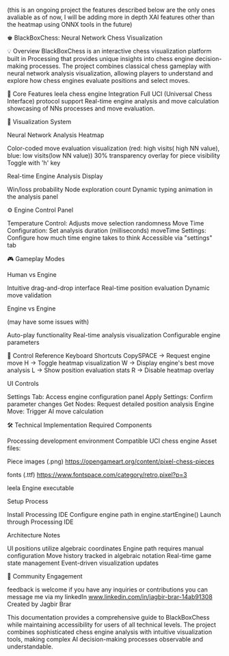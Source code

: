 (this is an ongoing project the features described below are the only ones avaliable as of now, I will be adding more in depth XAI features other than the heatmap using ONNX tools in the future)

♚ BlackBoxChess: Neural Network Chess Visualization

💡 Overview
BlackBoxChess is an interactive chess visualization platform built in Processing that provides unique insights into chess engine decision-making processes. The project combines classical chess gameplay with neural network analysis visualization, allowing players to understand and explore how chess engines evaluate positions and select moves.

🎯 Core Features
leela chess engine Integration
Full UCI (Universal Chess Interface) protocol support
Real-time engine analysis and move calculation
showcasing of NNs processes and move evaluation.


🎨 Visualization System

Neural Network Analysis Heatmap

Color-coded move evaluation visualization (red: high visits( high NN value), blue: low visits(low NN value))
30% transparency overlay for piece visibility
Toggle with 'h' key


Real-time Engine Analysis Display

Win/loss probability
Node exploration count
Dynamic typing animation in the analysis panel



⚙️ Engine Control Panel

Temperature Control: Adjusts move selection randomness
Move Time Configuration: Set analysis duration (milliseconds)
moveTime Settings: Configure how much time engine takes to think
Accessible via "settings" tab

🎮 Gameplay Modes

Human vs Engine

Intuitive drag-and-drop interface
Real-time position evaluation
Dynamic move validation


Engine vs Engine

(may have some issues with)

Auto-play functionality
Real-time analysis visualization
Configurable engine parameters



🎹 Control Reference
Keyboard Shortcuts
CopySPACE   → Request engine move
H       → Toggle heatmap visualization
W       → Display engine's best move analysis
L       → Show position evaluation stats
R       → Disable heatmap overlay


UI Controls

Settings Tab: Access engine configuration panel
Apply Settings: Confirm parameter changes
Get Nodes: Request detailed position analysis
Engine Move: Trigger AI move calculation

🛠️ Technical Implementation
Required Components


Processing development environment
Compatible UCI chess engine
Asset files:

Piece images (.png)
https://opengameart.org/content/pixel-chess-pieces

 fonts (.ttf)
https://www.fontspace.com/category/retro,pixel?p=3

leela Engine executable



Setup Process

Install Processing IDE
Configure engine path in engine.startEngine()
Launch through Processing IDE

Architecture Notes

UI positions utilize algebraic coordinates
Engine path requires manual configuration
Move history tracked in algebraic notation
Real-time game state management
Event-driven visualization updates

🤝 Community Engagement

feedback is welcome
if you have any inquiries or contributions you can message me via my linkedIn     www.linkedin.com/in/jagbir-brar-14ab91308
Created by Jagbir Brar





This documentation provides a comprehensive guide to BlackBoxChess while maintaining accessibility for users of all technical levels. The project combines sophisticated chess engine analysis with intuitive visualization tools, making complex AI decision-making processes observable and understandable.
